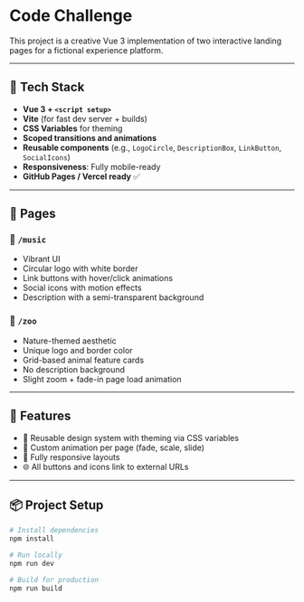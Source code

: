 # Code Challenge

This project is a creative Vue 3 implementation of two interactive landing pages for a fictional experience platform.

---

## 🚀 Tech Stack

- **Vue 3 + `<script setup>`**
- **Vite** (for fast dev server + builds)
- **CSS Variables** for theming
- **Scoped transitions and animations**
- **Reusable components** (e.g., `LogoCircle`, `DescriptionBox`, `LinkButton`, `SocialIcons`)
- **Responsiveness**: Fully mobile-ready
- **GitHub Pages / Vercel ready** ✅

---

## 🎯 Pages

### 🎵 `/music`
- Vibrant UI
- Circular logo with white border
- Link buttons with hover/click animations
- Social icons with motion effects
- Description with a semi-transparent background

### 🦓 `/zoo`
- Nature-themed aesthetic
- Unique logo and border color
- Grid-based animal feature cards
- No description background
- Slight zoom + fade-in page load animation

---

## 🧩 Features

- 🔁 Reusable design system with theming via CSS variables
- 🎨 Custom animation per page (fade, scale, slide)
- 📱 Fully responsive layouts
- 🌐 All buttons and icons link to external URLs

---

## 📦 Project Setup

```bash
# Install dependencies
npm install

# Run locally
npm run dev

# Build for production
npm run build
